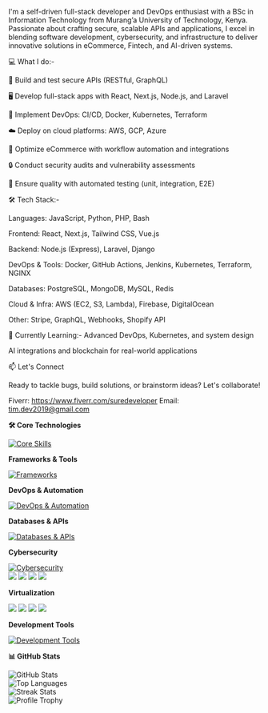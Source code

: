 I'm a self-driven full-stack developer and DevOps enthusiast with a BSc in Information Technology from Murang’a University of Technology, Kenya. Passionate about crafting secure, scalable APIs and applications, I excel in blending software development, cybersecurity, and infrastructure to deliver innovative solutions in eCommerce, Fintech, and AI-driven systems.


💻 What I do:-

🔧 Build and test secure APIs (RESTful, GraphQL)

🖥️ Develop full-stack apps with React, Next.js, Node.js, and Laravel

🚀 Implement DevOps: CI/CD, Docker, Kubernetes, Terraform

☁️ Deploy on cloud platforms: AWS, GCP, Azure

🛒 Optimize eCommerce with workflow automation and integrations

🔒 Conduct security audits and vulnerability assessments

🧪 Ensure quality with automated testing (unit, integration, E2E)



🛠️ Tech Stack:-

Languages: JavaScript, Python, PHP, Bash

Frontend: React, Next.js, Tailwind CSS, Vue.js

Backend: Node.js (Express), Laravel, Django

DevOps & Tools: Docker, GitHub Actions, Jenkins, Kubernetes, Terraform, NGINX

Databases: PostgreSQL, MongoDB, MySQL, Redis

Cloud & Infra: AWS (EC2, S3, Lambda), Firebase, DigitalOcean

Other: Stripe, GraphQL, Webhooks, Shopify API



🌱 Currently Learning:-
Advanced DevOps, Kubernetes, and system design

AI integrations and blockchain for real-world applications



📫 Let's Connect

Ready to tackle bugs, build solutions, or brainstorm ideas? Let's collaborate!

Fiverr: https://www.fiverr.com/suredeveloper
Email: tim.dev2019@gmail.com

**🛠️ Core Technologies**

[![Core Skills](https://skillicons.dev/icons?i=js,python,php,bash,react,nextjs,tailwind,vue,nodejs,laravel,django,flutter)](https://skillicons.dev)

**Frameworks & Tools**

[![Frameworks](https://skillicons.dev/icons?i=redux,express,nuxtjs,sass,graphql,postman,composer,shopify)](https://skillicons.dev)

**DevOps & Automation**

[![DevOps & Automation](https://skillicons.dev/icons?i=docker,kubernetes,terraform,jenkins,aws,gcp,azure,githubactions,ansible,prometheus,grafana)](https://skillicons.dev)

**Databases & APIs**

[![Databases & APIs](https://skillicons.dev/icons?i=postgres,mongodb,mysql,redis,firebase,stripe)](https://skillicons.dev)

**Cybersecurity**

[![Cybersecurity](https://skillicons.dev/icons?i=linux)](https://skillicons.dev)  
<img src="https://img.shields.io/badge/Burp%20Suite-FF5733?style=flat&logo=burpsuite&logoColor=white"/> 
<img src="https://img.shields.io/badge/Wireshark-1679A7?style=flat&logo=wireshark&logoColor=white"/> 
<img src="https://img.shields.io/badge/Kali%20Linux-557C94?style=flat&logo=kali-linux&logoColor=white"/> 
<img src="https://img.shields.io/badge/Metasploit-000000?style=flat&logo=metasploit&logoColor=red"/>

**Virtualization**

<img src="https://img.shields.io/badge/Proxmox-E57000?style=flat&logo=proxmox&logoColor=black"/> 
<img src="https://img.shields.io/badge/VMware-607078?style=flat&logo=vmware&logoColor=white"/> 
<img src="https://img.shields.io/badge/VirtualBox-183A61?style=flat&logo=virtualbox&logoColor=white"/> 
<img src="https://img.shields.io/badge/Hyper--V-0078D6?style=flat&logo=microsoft&logoColor=white"/>

**Development Tools**

[![Development Tools](https://skillicons.dev/icons?i=vscode,git,npm)](https://skillicons.dev)

**📊 GitHub Stats**

![GitHub Stats](https://github-readme-stats.vercel.app/api?username=Timdev0x&show_icons=true&theme=dark&hide=issues&include_all_commits=true)  
![Top Languages](https://github-readme-stats.vercel.app/api/top-langs/?username=Timdev0x&layout=compact&theme=dark&langs_count=8)  
![Streak Stats](https://github-readme-streak-stats.herokuapp.com/?user=Timdev0x&theme=dark&hide_border=true)  
![Profile Trophy](https://github-profile-trophy.vercel.app/?username=Timdev0x&theme=onedark&no-frame=true&margin-w=5)  
